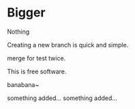 # Bigger
Nothing

Creating a new branch is quick and simple.

merge for test twice.


This is free software.

banabana~

something added...
something added...
